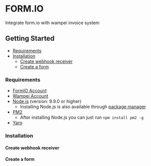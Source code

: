# FORM.IO

Integrate form.io with wampei invoice system

## Getting Started

- [Requirements](#requirements)
- [Installation](#installation)
  - [Create webhook receiver](#create-webhook-receiver)
  - [Create a form](#create-a-form)

### Requirements

- [FormIO Account](https://www.form.io/)
- [Wampei Account](https://pentest.wampei.net/home.html)
- [Node.js](https://nodejs.org/en/) (version: 9.9.0 or higher)
  - Installing Node.js is also available through [package manager](https://nodejs.org/en/download/package-manager/)
- [PM2](http://pm2.keymetrics.io/)
  - After installing Node.js you can just run `npm install pm2 -g`
- [Yarn](https://yarnpkg.com/lang/en/docs/install/)

### Installation

#### Create webhook receiver

#### Create a form
